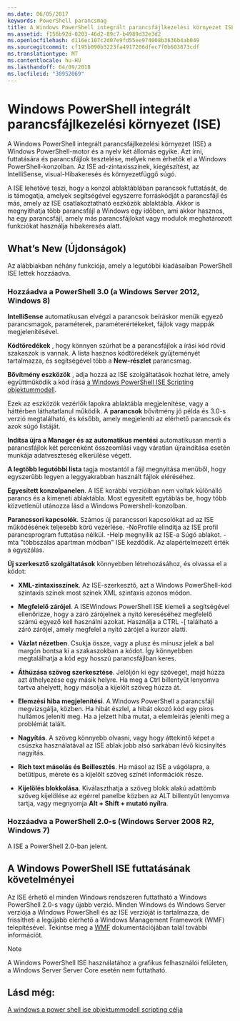 ```yaml
---
ms.date: 06/05/2017
keywords: PowerShell parancsmag
title: A Windows PowerShell integrált parancsfájlkezelési környezet ISE
ms.assetid: f156b92d-0203-46d2-89c7-b4989d32e3d2
ms.openlocfilehash: d116ec107c2d07e9fd55ee974008b3636b4ab049
ms.sourcegitcommit: cf195b090b3223fa4917206dfec7f0b603873cdf
ms.translationtype: MT
ms.contentlocale: hu-HU
ms.lasthandoff: 04/09/2018
ms.locfileid: "30952069"
---
```

# <a name="windows-powershell-integrated-scripting-environment-ise"></a>Windows PowerShell integrált parancsfájlkezelési környezet (ISE)

A Windows PowerShell integrált parancsfájlkezelési környezet (ISE) a Windows PowerShell-motor és a nyelv két állomás egyike. Azt írni, futtatására és parancsfájlok tesztelése, melyek nem érhetők el a Windows PowerShell-konzolban. Az ISE ad-zintaxisszínek, kiegészítést, az IntelliSense, visual-Hibakeresés és környezetfüggő súgó.

A ISE lehetővé teszi, hogy a konzol ablaktáblában parancsok futtatását, de is támogatja, amelyek segítségével egyszerre forráskódját a parancsfájl és más, amely az ISE csatlakoztatható eszközök ablaktábla. Akkor is megnyithatja több parancsfájl a Windows egy időben, ami akkor hasznos, ha egy parancsfájl, amely más parancsfájlokat vagy modulok meghatározott funkciókat használja hibakeresés alatt.

## <a name="whats-new"></a>What’s New (Újdonságok)

Az alábbiakban néhány funkciója, amely a legutóbbi kiadásaiban PowerShell ISE lettek hozzáadva.

### <a name="added-in-powershell-30-windows-server-2012-windows-8"></a>Hozzáadva a PowerShell 3.0 (a Windows Server 2012, Windows 8)

**IntelliSense** automatikusan elvégzi a parancsok beíráskor menük egyező parancsmagok, paraméterek, paraméterértékeket, fájlok vagy mappák megjelenítésével.

**Kódtöredékek** , hogy könnyen szúrhat be a parancsfájlok a írási kód rövid szakaszok is vannak. A lista hasznos kódtöredékek gyűjteményét tartalmazza, és segítségével több a **New-részlet** parancsmag.

**Bővítmény eszközök** , adja hozzá az ISE szolgáltatások hozhat létre, amely együttműködik a kód írása [a Windows PowerShell ISE Scripting objektummodell](../../core-powershell/ise/The-ISE-Object-Model-Hierarchy.md).

Ezek az eszközök vezérlők lapokra ablaktábla megjelenítése, vagy a háttérben láthatatlanul működik. A **parancsok** bővítmény jó példa és 3.0-s verzió megtalálható, és később, amely megjeleníti az elérhető parancsok és azok súgó listáját.

**Indítsa újra a Manager és az automatikus mentési** automatikusan menti a parancsfájlok két percenként összeomlási vagy váratlan újraindítása esetén munkája adatveszteség elkerülése végett.

**A legtöbb legutóbbi lista** tagja mostantól a fájl megnyitása menüből, hogy egyszerűbb legyen a leggyakrabban használt fájlok eléréséhez.

**Egyesített konzolpanelen**. A ISE korábbi verzióiban nem voltak különálló parancs és a kimeneti ablaktábla. Most egyesített egytáblás be, hogy több közvetlenül utánozza lásd a Windows Powershell-konzolban.

**Parancssori kapcsolók**. Számos új parancssori kapcsolókat ad az ISE működésének teljesebb körű vezérlése. -NoProfile elindítja az ISE profil parancsprogram futtatása nélkül. -Help megnyílik az ISE-a Súgó ablakot. -mta "többszálas apartman módban" ISE kezdődik. Az alapértelmezett érték a egyszálas.

**Új szerkesztő szolgáltatások** könnyebben létrehozásához, és olvassa el a kódot:

- **XML-zintaxisszínek**. Az ISE-szerkesztő, azt a Windows PowerShell-kód szintaxis színek most színek XML szintaxis azonos módon.

- **Megfelelő zárójel**. A ISEWindows PowerShell ISE kiemeli a segítségével ellenőrizze, hogy a záró zárójelnek a nyitó kereséséhez megfelelő számú egyező kell használni azokat. Használja a CTRL -\[ található a záró zárójel, amely megfelel a nyitó zárójel a kurzor alatti.

- **Vázlat nézetben**. Csukja össze, vagy a plusz és mínusz jelek a bal margón bontsa ki a szakaszokban a kódot. Így könnyebben megtalálhatja a kód egy hosszú parancsfájlban keres.

- **Áthúzása szöveg szerkesztése**. Jelöljön ki egy szöveget, majd húzza azt áthelyezése egy másik helyre. Ha meg a Ctrl billentyűt lenyomva tartva ahelyett, hogy másolja a kijelölt szöveg húzza át.

- **Elemzési hiba megjelenítési**. A Windows PowerShell a parancsfájl megvizsgálja, közben. Ha hibát észlel, a hibát okozó kód egy piros hullámos jeleníti meg. Ha a jelzett hiba mutat, a elemleírás jeleníti meg a problémát talált.

- **Nagyítás**. A szöveg könnyebb olvasni, vagy hogy áttekintő képet a csúszka használatával az ISE ablak jobb alsó sarkában lévő kicsinyítés nagyítás.

- **Rich text másolás és Beillesztés**. Ha másol az ISE a vágólapra, a betűtípus, mérete és a kijelölt szöveg színét információk része.

- **Kijelölés blokkolása**. Kiválaszthatja a szöveg blokk alakú adattömb szöveg kijelölése az egérrel panelbe közben az ALT billentyűt lenyomva tartja, vagy megnyomja **Alt + Shift + mutató nyílra**.

### <a name="added-in-powershell-20-windows-server-2008-r2-windows-7"></a>Hozzáadva a PowerShell 2.0-s (Windows Server 2008 R2, Windows 7)

A ISE a PowerShell 2.0-ban jelent.

## <a name="requirements-for-running-the-windows-powershell-ise"></a>A Windows PowerShell ISE futtatásának követelményei

Az ISE érhető el minden Windows rendszeren futtatható a Windows PowerShell 2.0-s vagy újabb verzió. Minden Windows és Windows Server verziója a Windows PowerShell és az ISE verzióját is tartalmazza, de frissítheti a legújabb elérhető a Windows Management Framework (WMF) telepítésével. Tekintse meg a [WMF](/powershell/wmf/readme) dokumentációjában talál további információt.

> [!NOTE]
> A Windows PowerShell ISE használatához a grafikus felhasználói felületen, a Windows Server Server Core esetén nem futtatható.

## <a name="see-also"></a>Lásd még:

[A windows a power shell ise objektummodell scripting célja](../../core-powershell/ise/Purpose-of-the-Windows-PowerShell-ISE-Scripting-Object-Model.md)